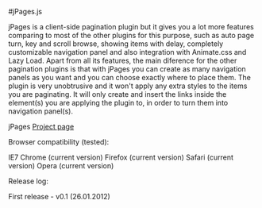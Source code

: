 #jPages.js

jPages is a client-side pagination plugin but it gives you a lot more features comparing to most of the other plugins for this purpose, such as auto page turn, key and scroll browse, showing items with delay, completely customizable navigation panel and also integration with Animate.css and Lazy Load.
Apart from all its features, the main diference for the other pagination plugins is that with jPages you can create as many navigation panels as you want and you can choose exactly where to place them.
The plugin is very unobtrusive and it won't apply any extra styles to the items you are paginating. It will only create and insert the links inside the element(s) you are applying the plugin to, in order to turn them into navigation panel(s).

jPages [Project page](http://luis-almeida.github.com/jPages/)



Browser compatibility (tested):

IE7
Chrome (current version)
Firefox (current version)
Safari (current version)
Opera (current version)



Release log:

First release - v0.1 (26.01.2012)